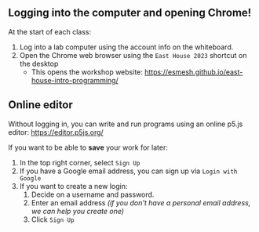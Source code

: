 ## Logging into the computer and opening Chrome!
At the start of each class:
1. Log into a lab computer using the account info on the whiteboard.
2. Open the Chrome web browser using the `East House 2023` shortcut on the desktop
    - This opens the workshop website: <a href="https://esmesh.github.io/east-house-intro-programming/" target="_blank">https://esmesh.github.io/east-house-intro-programming/</a>

## Online editor
Without logging in, you can write and run programs using an online p5.js editor: <a href="https://editor.p5js.org/" target="_blank">https://editor.p5js.org/</a>

If you want to be able to **save** your work for later:
1. In the top right corner, select `Sign Up`
2. If you have a Google email address, you can sign up via `Login with Google`
3. If you want to create a new login:
    1. Decide on a username and password.
    2. Enter an email address *(if you don't have a personal email address, we can help you create one)*
    3. Click `Sign Up`
